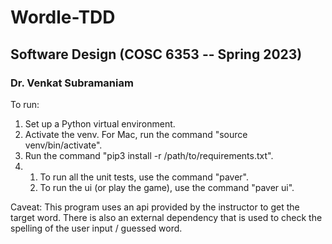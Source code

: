 # Wordle-TDD

## Software Design (COSC 6353 -- Spring 2023)
### Dr. Venkat Subramaniam

To run: 
1. Set up a Python virtual environment.
2. Activate the venv. For Mac, run the command "source venv/bin/activate".
3. Run the command "pip3 install -r /path/to/requirements.txt".
4. 	1. To run all the unit tests, use the command "paver".
	2. To run the ui (or play the game), use the command "paver ui".

Caveat: This program uses an api provided by the instructor to get the 
target word. There is also an external dependency that is used to check 
the spelling of the user input / guessed word.
